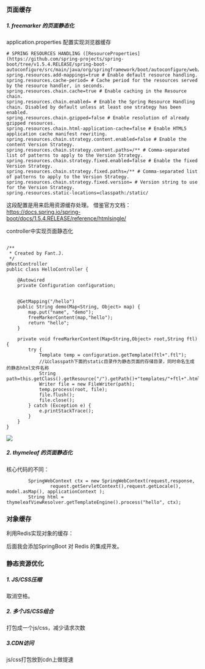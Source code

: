 ### 页面缓存

##### 1. freemarker 的页面静态化
application.properties 配置实现浏览器缓存

```
# SPRING RESOURCES HANDLING ([ResourceProperties](https://github.com/spring-projects/spring-boot/tree/v1.5.4.RELEASE/spring-boot-autoconfigure/src/main/java/org/springframework/boot/autoconfigure/web/ResourceProperties.java))
spring.resources.add-mappings=true # Enable default resource handling.
spring.resources.cache-period= # Cache period for the resources served by the resource handler, in seconds.
spring.resources.chain.cache=true # Enable caching in the Resource chain.
spring.resources.chain.enabled= # Enable the Spring Resource Handling chain. Disabled by default unless at least one strategy has been enabled.
spring.resources.chain.gzipped=false # Enable resolution of already gzipped resources.
spring.resources.chain.html-application-cache=false # Enable HTML5 application cache manifest rewriting.
spring.resources.chain.strategy.content.enabled=false # Enable the content Version Strategy.
spring.resources.chain.strategy.content.paths=/** # Comma-separated list of patterns to apply to the Version Strategy.
spring.resources.chain.strategy.fixed.enabled=false # Enable the fixed Version Strategy.
spring.resources.chain.strategy.fixed.paths=/** # Comma-separated list of patterns to apply to the Version Strategy.
spring.resources.chain.strategy.fixed.version= # Version string to use for the Version Strategy.
spring.resources.static-locations=classpath:/static/

```
这段配置是用来启用资源缓存处理。
借鉴官方文档：https://docs.spring.io/spring-boot/docs/1.5.4.RELEASE/reference/htmlsingle/

controller中实现页面静态化
```

/**
 * Created by Fant.J.
 */
@RestController
public class HelloController {

    @Autowired
    private Configuration configuration;


    @GetMapping("/hello")
    public String demo(Map<String, Object> map) {
        map.put("name", "demo");
        freeMarkerContent(map,"hello");
        return "hello";
    }

    private void freeMarkerContent(Map<String,Object> root,String ftl){
        try {
            Template temp = configuration.getTemplate(ftl+".ftl");
            //以classpath下面的static目录作为静态页面的存储目录，同时命名生成的静态html文件名称
            String path=this.getClass().getResource("/").getPath()+"templates/"+ftl+".html";
            Writer file = new FileWriter(path);
            temp.process(root, file);
            file.flush();
            file.close();
        } catch (Exception e) {
            e.printStackTrace();
        }
    }
}

```
![](https://upload-images.jianshu.io/upload_images/5786888-e284b06f1dd44bb8.png?imageMogr2/auto-orient/strip%7CimageView2/2/w/1240)

##### 2. thymeleaf 的页面静态化
核心代码的不同：
```
    	SpringWebContext ctx = new SpringWebContext(request,response,
    			request.getServletContext(),request.getLocale(), model.asMap(), applicationContext );
    	String html = thymeleafViewResolver.getTemplateEngine().process("hello", ctx);
```
### 对象缓存
利用Redis实现对象的缓存：

后面我会添加SpringBoot 对 Redis 的集成开发。

### 静态资源优化

##### 1. JS/CSS压缩
取消空格。
##### 2. 多个JS/CSS组合
打包成一个js/css，减少请求次数
##### 3.CDN访问
js/css打包放到cdn上做提速
